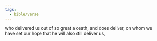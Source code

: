 ```yaml
---
tags:
  - bible/verse
---
```

who delivered us out of so great a death, and does deliver, on whom we have set our hope that he will also still deliver us,
